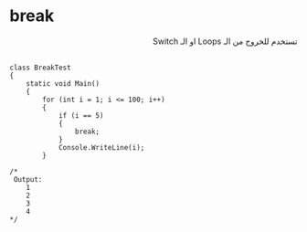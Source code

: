# break
<div dir=rtl>
تستخدم للخروج من الـ Loops او الـ Switch

</div>
<br>

```
class BreakTest
{
    static void Main()
    {
        for (int i = 1; i <= 100; i++)
        {
            if (i == 5)
            {
                break;
            }
            Console.WriteLine(i);
        }

/*
 Output:
    1
    2
    3
    4
*/
```
